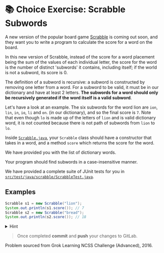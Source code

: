 # 📚 Choice Exercise: Scrabble Subwords

A new version of the popular board game [Scrabble](https://en.wikipedia.org/wiki/Scrabble) is coming out soon, and they want you to write a program to calculate the score for a word on the board.

In this new version of Scrabble, instead of the score for a word placement being the sum of the values of each individual letter, the score for the word is the number of distinct 'subwords' it contains, including itself; if the world is not a subword, its score is 0.

The definition of a subword is recursive: a subword is constructed by removing one letter from a word. For a subword to be valid, it must be in our dictionary and have at least 2 letters. **The subwords for a word should only be recursively generated if the word itself is a valid subword**.

Let's have a look at an example. The six subwords for the word lion are `ion`, `lin`, `in`, `io`, `li` and `on`. (in our dictionary), and so the final score is `7`. Note that even though `lo` is made up of the letters of `lion` and is valid dictionary word, it is not counted because there is not path of subwords from `lion` to `lo`.

Inside [`Scrabble.java`](/src/main/java/scrabble/Scrabble.java), your `Scrabble` class should have a constructor that takes in a word, and a method `score` which returns the score for the word.

We have provided you with the list of dictionary words.

Your program should find subwords in a case-insensitive manner.

We have provided a complete suite of JUnit tests for you in [`src/test/java/scrabble/ScrabbleTest.java`](/src/test/java/scrabble/ScrabbleTest.java).

## Examples

```java
Scrabble s1 = new Scrabble("lion");
System.out.println(s1.score()); // 7
Scrabble s2 = new Scrabble("bread");
System.out.println(s2.score()); // 18
```

<details>
  <summary>Hint</summary>
  Recursion is your friend
</details>

> Once completed **commit** and **push** your changes to GitLab.

Problem sourced from Grok Learning NCSS Challenge (Advanced), 2016.
